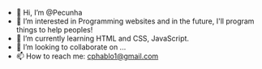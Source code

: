 - 👋 Hi, I’m @Pecunha
- 👀 I’m interested in Programming websites and in the future, I'll program things to help peoples!
- 🌱 I’m currently learning HTML and CSS, JavaScript.
- 💞️ I’m looking to collaborate on ...
- 📫 How to reach me: cphablo1@gmail.com

<!---
Pecunha/Pecunha is a ✨ special ✨ repository because its `README.md` (this file) appears on your GitHub profile.
You can click the Preview link to take a look at your changes.
--->
